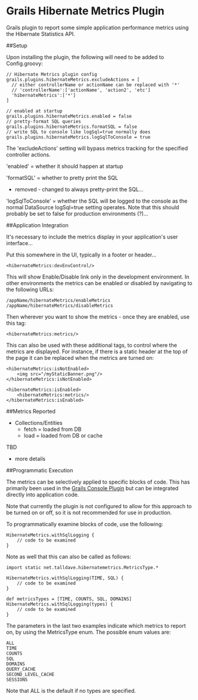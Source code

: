 Grails Hibernate Metrics Plugin
===============================

Grails plugin to report some simple application performance metrics using the Hibernate Statistics API.


##Setup

Upon installing the plugin, the following will need to be added to Config.groovy:

    // Hibernate Metrics plugin config
    grails.plugins.hibernateMetrics.excludeActions = [
      // either controllerName or actionName can be replaced with '*'
      // 'controllerName':['actionName', 'action2', 'etc']
      'hibernateMetrics':['*']
    ]

    // enabled at startup
    grails.plugins.hibernateMetrics.enabled = false
    // pretty-format SQL queries
    grails.plugins.hibernateMetrics.formatSQL = false
    // write SQL to console like logSql=true normally does
    grails.plugins.hibernateMetrics.logSqlToConsole = true

The 'excludeActions' setting will bypass metrics tracking for the specified controller actions.

'enabled' = whether it should happen at startup

'formatSQL' = whether to pretty print the SQL
- removed - changed to always pretty-print the SQL...

'logSqlToConsole' = whether the SQL will be logged to the console as the normal DataSource logSql=true setting operates.  Note that this should probably be set to false for production environments (?)...


##Application Integration

It's necessary to include the metrics display in your application's user interface...

Put this somewhere in the UI, typically in a footer or header...

    <hibernateMetrics:devEnvControl/>

This will show Enable/Disable link only in the development environment.  In other environments the metrics can be enabled or disabled by navigating to the following URLs:

    /appName/hibernateMetrics/enableMetrics
    /appName/hibernateMetrics/disableMetrics


Then wherever you want to show the metrics - once they are enabled, use this tag:

    <hibernateMetrics:metrics/>

This can also be used with these additional tags, to control where the metrics are displayed.  For instance, if there is a static header at the top of the page it can be replaced when the metrics are turned on:

    <hibernateMetrics:isNotEnabled>
        <img src="/myStaticBanner.png"/>
    </hibernateMetrics:isNotEnabled>

    <hibernateMetrics:isEnabled>
        <hibernateMetrics:metrics/>
    </hibernateMetrics:isEnabled>


##Metrics Reported

 - Collections/Entities
   - fetch = loaded from DB
   - load = loaded from DB or cache

TBD
 - more details


##Programmatic Execution

The metrics can be selectively applied to specific blocks of code.  This has primarily been used in the [Grails Console Plugin](http://grails.org/plugin/console) but can be integrated directly into application code.

Note that currently the plugin is not configured to allow for this approach to be turned on or off, so it is not recommended for use in production.

To programmatically examine blocks of code, use the following:

    HibernateMetrics.withSqlLogging {
        // code to be examined
    }

Note as well that this can also be called as follows:

    import static net.talldave.hibernatemetrics.MetricsType.*

    HibernateMetrics.withSqlLogging(TIME, SQL) {
        // code to be examined
    }

    def metricsTypes = [TIME, COUNTS, SQL, DOMAINS]
    HibernateMetrics.withSqlLogging(types) {
        // code to be examined
    }

The parameters in the last two examples indicate which metrics to report on, by using the MetricsType enum.  The possible enum values are:

    ALL
    TIME
    COUNTS
    SQL
    DOMAINS
    QUERY_CACHE
    SECOND_LEVEL_CACHE
    SESSIONS

Note that ALL is the default if no types are specified.